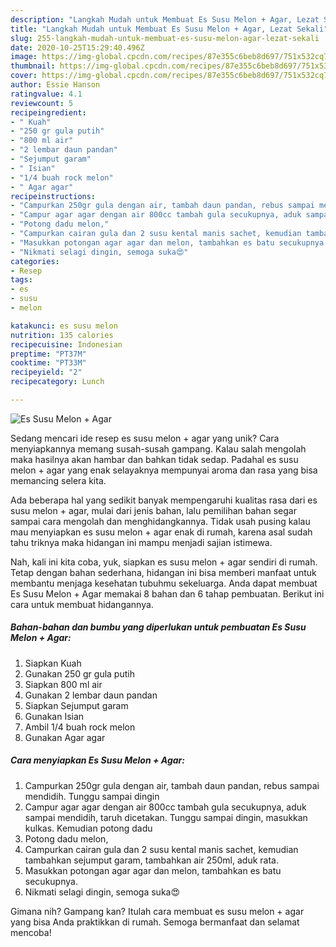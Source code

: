 ```yaml
---
description: "Langkah Mudah untuk Membuat Es Susu Melon + Agar, Lezat Sekali"
title: "Langkah Mudah untuk Membuat Es Susu Melon + Agar, Lezat Sekali"
slug: 255-langkah-mudah-untuk-membuat-es-susu-melon-agar-lezat-sekali
date: 2020-10-25T15:29:40.496Z
image: https://img-global.cpcdn.com/recipes/87e355c6beb8d697/751x532cq70/es-susu-melon-agar-foto-resep-utama.jpg
thumbnail: https://img-global.cpcdn.com/recipes/87e355c6beb8d697/751x532cq70/es-susu-melon-agar-foto-resep-utama.jpg
cover: https://img-global.cpcdn.com/recipes/87e355c6beb8d697/751x532cq70/es-susu-melon-agar-foto-resep-utama.jpg
author: Essie Hanson
ratingvalue: 4.1
reviewcount: 5
recipeingredient:
- " Kuah"
- "250 gr gula putih"
- "800 ml air"
- "2 lembar daun pandan"
- "Sejumput garam"
- " Isian"
- "1/4 buah rock melon"
- " Agar agar"
recipeinstructions:
- "Campurkan 250gr gula dengan air, tambah daun pandan, rebus sampai mendidih. Tunggu sampai dingin"
- "Campur agar agar dengan air 800cc tambah gula secukupnya, aduk sampai mendidih, taruh dicetakan. Tunggu sampai dingin, masukkan kulkas. Kemudian potong dadu"
- "Potong dadu melon,"
- "Campurkan cairan gula dan 2 susu kental manis sachet, kemudian tambahkan sejumput garam, tambahkan air 250ml, aduk rata."
- "Masukkan potongan agar agar dan melon, tambahkan es batu secukupnya."
- "Nikmati selagi dingin, semoga suka😍"
categories:
- Resep
tags:
- es
- susu
- melon

katakunci: es susu melon 
nutrition: 135 calories
recipecuisine: Indonesian
preptime: "PT37M"
cooktime: "PT33M"
recipeyield: "2"
recipecategory: Lunch

---
```



![Es Susu Melon + Agar](https://img-global.cpcdn.com/recipes/87e355c6beb8d697/751x532cq70/es-susu-melon-agar-foto-resep-utama.jpg)

Sedang mencari ide resep es susu melon + agar yang unik? Cara menyiapkannya memang susah-susah gampang. Kalau salah mengolah maka hasilnya akan hambar dan bahkan tidak sedap. Padahal es susu melon + agar yang enak selayaknya mempunyai aroma dan rasa yang bisa memancing selera kita.



Ada beberapa hal yang sedikit banyak mempengaruhi kualitas rasa dari es susu melon + agar, mulai dari jenis bahan, lalu pemilihan bahan segar sampai cara mengolah dan menghidangkannya. Tidak usah pusing kalau mau menyiapkan es susu melon + agar enak di rumah, karena asal sudah tahu triknya maka hidangan ini mampu menjadi sajian istimewa.


Nah, kali ini kita coba, yuk, siapkan es susu melon + agar sendiri di rumah. Tetap dengan bahan sederhana, hidangan ini bisa memberi manfaat untuk membantu menjaga kesehatan tubuhmu sekeluarga. Anda dapat membuat Es Susu Melon + Agar memakai 8 bahan dan 6 tahap pembuatan. Berikut ini cara untuk membuat hidangannya.

<!--inarticleads1-->

##### Bahan-bahan dan bumbu yang diperlukan untuk pembuatan Es Susu Melon + Agar:

1. Siapkan  Kuah
1. Gunakan 250 gr gula putih
1. Siapkan 800 ml air
1. Gunakan 2 lembar daun pandan
1. Siapkan Sejumput garam
1. Gunakan  Isian
1. Ambil 1/4 buah rock melon
1. Gunakan  Agar agar




<!--inarticleads2-->

##### Cara menyiapkan Es Susu Melon + Agar:

1. Campurkan 250gr gula dengan air, tambah daun pandan, rebus sampai mendidih. Tunggu sampai dingin
1. Campur agar agar dengan air 800cc tambah gula secukupnya, aduk sampai mendidih, taruh dicetakan. Tunggu sampai dingin, masukkan kulkas. Kemudian potong dadu
1. Potong dadu melon,
1. Campurkan cairan gula dan 2 susu kental manis sachet, kemudian tambahkan sejumput garam, tambahkan air 250ml, aduk rata.
1. Masukkan potongan agar agar dan melon, tambahkan es batu secukupnya.
1. Nikmati selagi dingin, semoga suka😍




Gimana nih? Gampang kan? Itulah cara membuat es susu melon + agar yang bisa Anda praktikkan di rumah. Semoga bermanfaat dan selamat mencoba!
